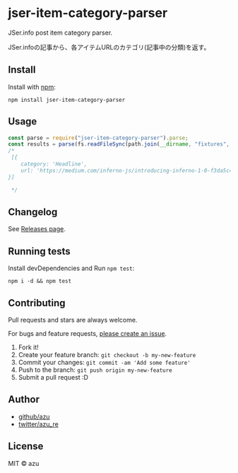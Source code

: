 # jser-item-category-parser

JSer.info post item category parser.

JSer.infoの記事から、各アイテムURLのカテゴリ(記事中の分類)を返す。

## Install

Install with [npm](https://www.npmjs.com/):

    npm install jser-item-category-parser

## Usage

```js
const parse = require("jser-item-category-parser").parse;
const results = parse(fs.readFileSync(path.join(__dirname, "fixtures", "2017-01-11-Node.js-v7.4.0-npm-v4-PhantomJS-2.5.0-Beta-clean-code.md"), "utf-8"));
/*
 [{
    category: 'Headline',
    url: 'https://medium.com/inferno-js/introducing-inferno-1-0-f3da5c4e773b'
}]

 */
```

## Changelog

See [Releases page](https://github.com/jser/jser-item-category-parser/releases).

## Running tests

Install devDependencies and Run `npm test`:

    npm i -d && npm test

## Contributing

Pull requests and stars are always welcome.

For bugs and feature requests, [please create an issue](https://github.com/jser/jser-item-category-parser/issues).

1. Fork it!
2. Create your feature branch: `git checkout -b my-new-feature`
3. Commit your changes: `git commit -am 'Add some feature'`
4. Push to the branch: `git push origin my-new-feature`
5. Submit a pull request :D

## Author

- [github/azu](https://github.com/azu)
- [twitter/azu_re](https://twitter.com/azu_re)

## License

MIT © azu
